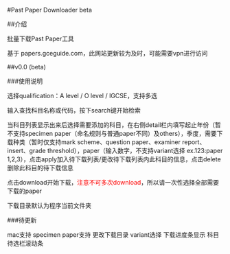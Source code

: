 #Past Paper Downloader beta

##介绍

批量下载Past Paper工具

基于 papers.gceguide.com，此网站更新较为及时，可能需要vpn进行访问

##v0.0 (beta)

###使用说明

选择qualification：A level / O level / IGCSE，支持多选

输入查找科目名称或代码，按下search键开始检索

当科目列表显示出来后选择需要添加的科目，在右侧detail栏内填写起止年份（暂不支持specimen paper（命名规则与普通paper不同）及others），季度，需要下载种类（暂时仅支持mark scheme、question paper、examiner report、insert、grade threshold），paper（输入数字，不支持variant选择 ex.123:paper 1,2,3），点击apply加入待下载列表/更改待下载列表内此科目的信息，点击delete删除此科目的待下载信息

点击download开始下载，<font color=red>注意不可多次download</font>，所以请一次性选择全部需要下载的paper

下载目录默认为程序当前文件夹

###待更新

mac支持
specimen paper支持
更改下载目录
variant选择
下载进度条显示
科目待选栏滚动条